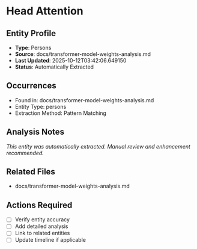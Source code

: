 # Head Attention

## Entity Profile
- **Type**: Persons
- **Source**: docs/transformer-model-weights-analysis.md
- **Last Updated**: 2025-10-12T03:42:06.649150
- **Status**: Automatically Extracted

## Occurrences
- Found in: docs/transformer-model-weights-analysis.md
- Entity Type: persons
- Extraction Method: Pattern Matching

## Analysis Notes
*This entity was automatically extracted. Manual review and enhancement recommended.*

## Related Files
- docs/transformer-model-weights-analysis.md

## Actions Required
- [ ] Verify entity accuracy
- [ ] Add detailed analysis
- [ ] Link to related entities
- [ ] Update timeline if applicable
